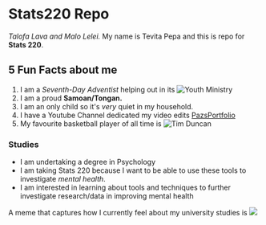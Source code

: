 # **Stats220 Repo**
*Talofa Lava and Malo Lelei.* 
  My name is Tevita Pepa and this is repo for **Stats 220**.  

## 5 Fun Facts about me
1. I am a *Seventh-Day Adventist* helping out in its ![Youth Ministry](https://www.instagram.com/adventistyouthnnz)
2. I am a proud **Samoan/Tongan.** 
3. I am an only child so it's *very* quiet in my household.
4. I have a Youtube Channel dedicated my video edits [PazsPortfolio](https://www.youtube.com/@ItsTopazz/shorts)
5. My favourite basketball player of all time is ![Tim Duncan](https://c.tenor.com/nTAlGY8RbKIAAAAC/tenor.gif)


### Studies
- I am undertaking a degree in Psychology
- I am taking Stats 220 because I want to be able to use these tools to investigate *mental health*.
- I am interested in learning about tools and techniques to further investigate research/data in improving mental health

A meme that captures how I currently feel about my university studies is ![](https://c.tenor.com/WDF2NR0chPcAAAAC/tenor.gif)
